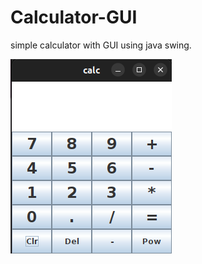 # Calculator-GUI
simple calculator with GUI using java swing.

![Overview of GUI](https://github.com/PayamDivsalar/Calculator-GUI/blob/main/images/Screenshot%20from%202024-04-24%2017-21-17.png)

